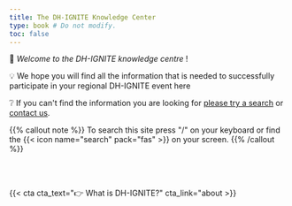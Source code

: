 ```yaml
---
title: The DH-IGNITE Knowledge Center
type: book # Do not modify.
toc: false
---
```


:book: _Welcome to the DH-IGNITE knowledge centre_ !

:bulb: We hope you will find all the information that is needed to successfully participate in your regional DH-IGNITE event here 

:grey_question: If you can't find the information you are looking for <u>please try a search</u>  or  <u>[contact us](/#contact)</u>.


{{% callout note %}}
To search this site press "/" on your keyboard or find the {{< icon name="search" pack="fas" >}} on your screen.
{{% /callout %}}

<br>
<br>

{{< cta cta_text="👉 What is DH-IGNITE?" cta_link="about >}}
